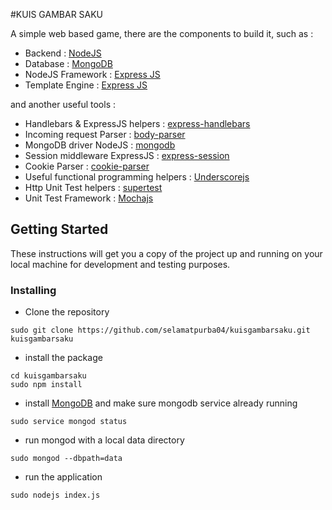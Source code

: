 #KUIS GAMBAR SAKU

A simple web based game, there are the components to build it, such as :

- Backend : <a href="https://nodejs.org/en/">NodeJS</a>
- Database : <a href="https://www.mongodb.com/">MongoDB</a>
- NodeJS Framework : <a href="http://expressjs.com/">Express JS</a>
- Template Engine : <a href="http://handlebarsjs.com">Express JS</a>

and another useful tools :

- Handlebars & ExpressJS helpers : <a href="https://www.npmjs.com/package/express-handlebars">express-handlebars</a>
- Incoming request Parser : <a href="https://www.npmjs.com/package/body-parser">body-parser</a>
- MongoDB driver NodeJS : <a href="https://www.npmjs.com/package/mongodb">mongodb</a>
- Session middleware ExpressJS : <a href="https://www.npmjs.com/package/express-session">express-session</a>
- Cookie Parser : <a href="https://www.npmjs.com/package/cookie-parser">cookie-parser</a>
- Useful functional programming helpers : <a href="http://underscorejs.org/">Underscorejs</a>
- Http Unit Test helpers : <a href="https://www.npmjs.com/package/supertest/">supertest</a>
- Unit Test Framework : <a href="http://mochajs.org/">Mochajs</a>

## Getting Started

These instructions will get you a copy of the project up and running on your local machine for development and testing purposes. 

### Installing

- Clone the repository
```
sudo git clone https://github.com/selamatpurba04/kuisgambarsaku.git kuisgambarsaku
```

- install the package
```
cd kuisgambarsaku
sudo npm install
```

- install <a href="https://www.mongodb.com/">MongoDB</a> and make sure mongodb service already running
```
sudo service mongod status
```

- run mongod with a local data directory
```
sudo mongod --dbpath=data
```

- run the application
```
sudo nodejs index.js
```
